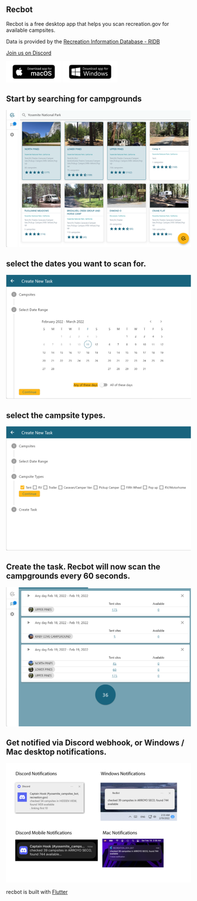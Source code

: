 
## Recbot

 Recbot is a free desktop app that helps you scan recreation.gov for available campsites. 

 Data is provided by the [Recreation Information Database - RIDB](https://ridb.recreation.gov/landing) 

<a href="https://discord.gg/upt6dW4RNM">Join us on Discord</a>

<a href="https://testflight.apple.com/join/wn7n0duc"><img src="images/bezlio-app-badges-macOS-version.png" width="150"></a>
<a href="https://github.com/sircambridge/recbot/releases/download/1.0.0%2B5/RecBot.msix"><img src="images/bezlio-app-badges-windows-version.png" width="150"></a>


<!-- https://github.com/sircambridge/recbot/releases/download/1.0.0/RecBot.msix -->
<!-- ![Image](/images/bezlio-app-badges-windows-version.png =250x) -->


<!-- ##  start by searching for busy campgrounds
![Image](/images/180006.png) -->

##  Start by searching for campgrounds
![Image](/images/133549.png)

##  select the dates you want to scan for. 
![Image](/images/180408.png)
##  select the campsite types.

![Image](/images/180423.png)
##  Create the task. Recbot will now scan the campgrounds every 60 seconds.
![Image](/images/132602.png)

## Get notified via Discord webhook, or Windows / Mac desktop notifications.
![Image](/images/024301.png)

recbot is built with [Flutter](https://flutter.dev/)

<!-- ## Features
### Features

- Bulleted
- List
- 


**Bold** and _Italic_ and `Code` text -->



